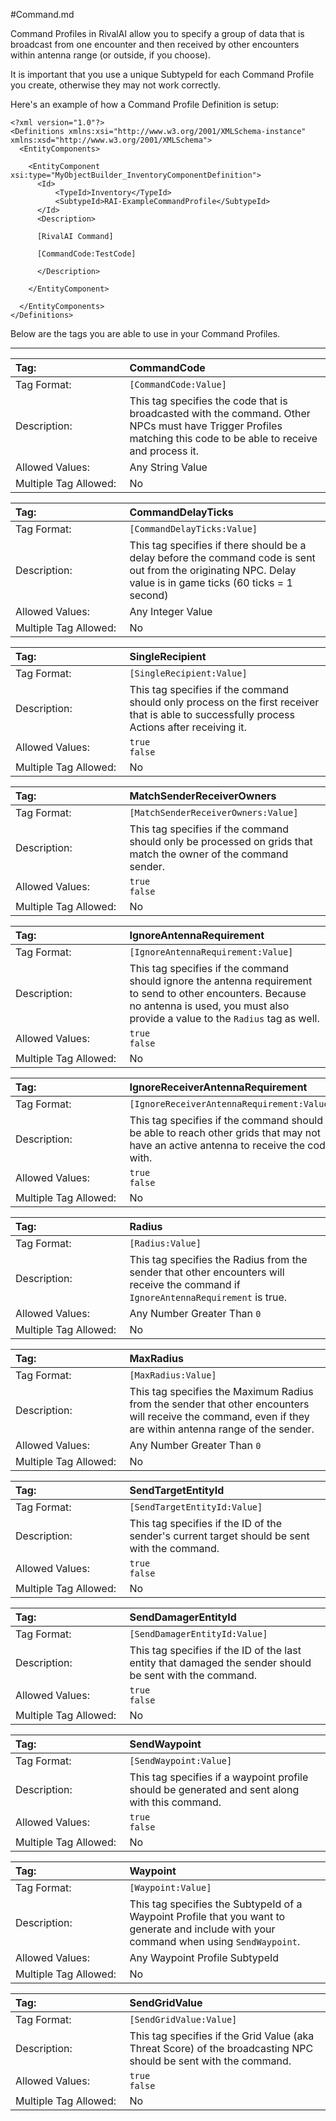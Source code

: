 #Command.md

Command Profiles in RivalAI allow you to specify a group of data that is broadcast from one encounter and then received by other encounters within antenna range (or outside, if you choose).

It is important that you use a unique SubtypeId for each Command Profile you create, otherwise they may not work correctly.

Here's an example of how a Command Profile Definition is setup:  

```
<?xml version="1.0"?>
<Definitions xmlns:xsi="http://www.w3.org/2001/XMLSchema-instance" xmlns:xsd="http://www.w3.org/2001/XMLSchema">
  <EntityComponents>

    <EntityComponent xsi:type="MyObjectBuilder_InventoryComponentDefinition">
      <Id>
          <TypeId>Inventory</TypeId>
          <SubtypeId>RAI-ExampleCommandProfile</SubtypeId>
      </Id>
      <Description>

      [RivalAI Command]
      
      [CommandCode:TestCode]
      
      </Description>
      
    </EntityComponent>

  </EntityComponents>
</Definitions>
```

Below are the tags you are able to use in your Command Profiles.

***

<!--CommandCode-->
|Tag:&nbsp;&nbsp;&nbsp;&nbsp;&nbsp;&nbsp;&nbsp;&nbsp;&nbsp;&nbsp;&nbsp;&nbsp;&nbsp;&nbsp;&nbsp;&nbsp;&nbsp;&nbsp;&nbsp;&nbsp;&nbsp;&nbsp;&nbsp;&nbsp;&nbsp;&nbsp;&nbsp;&nbsp;&nbsp;&nbsp;&nbsp;|CommandCode|
|:----|:----|
|Tag Format:|`[CommandCode:Value]`|
|Description:|This tag specifies the code that is broadcasted with the command. Other NPCs must have Trigger Profiles matching this code to be able to receive and process it.|
|Allowed Values:|Any String Value|
|Multiple Tag Allowed:|No|


<!--CommandDelayTicks-->
|Tag:&nbsp;&nbsp;&nbsp;&nbsp;&nbsp;&nbsp;&nbsp;&nbsp;&nbsp;&nbsp;&nbsp;&nbsp;&nbsp;&nbsp;&nbsp;&nbsp;&nbsp;&nbsp;&nbsp;&nbsp;&nbsp;&nbsp;&nbsp;&nbsp;&nbsp;&nbsp;&nbsp;&nbsp;&nbsp;&nbsp;&nbsp;|CommandDelayTicks|
|:----|:----|
|Tag Format:|`[CommandDelayTicks:Value]`|
|Description:|This tag specifies if there should be a delay before the command code is sent out from the originating NPC. Delay value is in game ticks (60 ticks = 1 second)|
|Allowed Values:|Any Integer Value|
|Multiple Tag Allowed:|No|

<!--SingleRecipient-->
|Tag:&nbsp;&nbsp;&nbsp;&nbsp;&nbsp;&nbsp;&nbsp;&nbsp;&nbsp;&nbsp;&nbsp;&nbsp;&nbsp;&nbsp;&nbsp;&nbsp;&nbsp;&nbsp;&nbsp;&nbsp;&nbsp;&nbsp;&nbsp;&nbsp;&nbsp;&nbsp;&nbsp;&nbsp;&nbsp;&nbsp;&nbsp;|SingleRecipient|
|:----|:----|
|Tag Format:|`[SingleRecipient:Value]`|
|Description:|This tag specifies if the command should only process on the first receiver that is able to successfully process Actions after receiving it.|
|Allowed Values:|`true`<br>`false`|
|Multiple Tag Allowed:|No|

<!--MatchSenderReceiverOwners-->
|Tag:&nbsp;&nbsp;&nbsp;&nbsp;&nbsp;&nbsp;&nbsp;&nbsp;&nbsp;&nbsp;&nbsp;&nbsp;&nbsp;&nbsp;&nbsp;&nbsp;&nbsp;&nbsp;&nbsp;&nbsp;&nbsp;&nbsp;&nbsp;&nbsp;&nbsp;&nbsp;&nbsp;&nbsp;&nbsp;&nbsp;&nbsp;|MatchSenderReceiverOwners|
|:----|:----|
|Tag Format:|`[MatchSenderReceiverOwners:Value]`|
|Description:|This tag specifies if the command should only be processed on grids that match the owner of the command sender.|
|Allowed Values:|`true`<br>`false`|
|Multiple Tag Allowed:|No|

<!--IgnoreAntennaRequirement-->
|Tag:&nbsp;&nbsp;&nbsp;&nbsp;&nbsp;&nbsp;&nbsp;&nbsp;&nbsp;&nbsp;&nbsp;&nbsp;&nbsp;&nbsp;&nbsp;&nbsp;&nbsp;&nbsp;&nbsp;&nbsp;&nbsp;&nbsp;&nbsp;&nbsp;&nbsp;&nbsp;&nbsp;&nbsp;&nbsp;&nbsp;&nbsp;|IgnoreAntennaRequirement|
|:----|:----|
|Tag Format:|`[IgnoreAntennaRequirement:Value]`|
|Description:|This tag specifies if the command should ignore the antenna requirement to send to other encounters. Because no antenna is used, you must also provide a value to the `Radius` tag as well.|
|Allowed Values:|`true`<br>`false`|
|Multiple Tag Allowed:|No|

<!--IgnoreReceiverAntennaRequirement-->
|Tag:&nbsp;&nbsp;&nbsp;&nbsp;&nbsp;&nbsp;&nbsp;&nbsp;&nbsp;&nbsp;&nbsp;&nbsp;&nbsp;&nbsp;&nbsp;&nbsp;&nbsp;&nbsp;&nbsp;&nbsp;&nbsp;&nbsp;&nbsp;&nbsp;&nbsp;&nbsp;&nbsp;&nbsp;&nbsp;&nbsp;&nbsp;|IgnoreReceiverAntennaRequirement|
|:----|:----|
|Tag Format:|`[IgnoreReceiverAntennaRequirement:Value]`|
|Description:|This tag specifies if the command should be able to reach other grids that may not have an active antenna to receive the code with.|
|Allowed Values:|`true`<br>`false`|
|Multiple Tag Allowed:|No|

<!--Radius-->
|Tag:&nbsp;&nbsp;&nbsp;&nbsp;&nbsp;&nbsp;&nbsp;&nbsp;&nbsp;&nbsp;&nbsp;&nbsp;&nbsp;&nbsp;&nbsp;&nbsp;&nbsp;&nbsp;&nbsp;&nbsp;&nbsp;&nbsp;&nbsp;&nbsp;&nbsp;&nbsp;&nbsp;&nbsp;&nbsp;&nbsp;&nbsp;|Radius|
|:----|:----|
|Tag Format:|`[Radius:Value]`|
|Description:|This tag specifies the Radius from the sender that other encounters will receive the command if `IgnoreAntennaRequirement` is true.|
|Allowed Values:|Any Number Greater Than `0`|
|Multiple Tag Allowed:|No|

<!--MaxRadius-->
|Tag:&nbsp;&nbsp;&nbsp;&nbsp;&nbsp;&nbsp;&nbsp;&nbsp;&nbsp;&nbsp;&nbsp;&nbsp;&nbsp;&nbsp;&nbsp;&nbsp;&nbsp;&nbsp;&nbsp;&nbsp;&nbsp;&nbsp;&nbsp;&nbsp;&nbsp;&nbsp;&nbsp;&nbsp;&nbsp;&nbsp;&nbsp;|MaxRadius|
|:----|:----|
|Tag Format:|`[MaxRadius:Value]`|
|Description:|This tag specifies the Maximum Radius from the sender that other encounters will receive the command, even if they are within antenna range of the sender.|
|Allowed Values:|Any Number Greater Than `0`|
|Multiple Tag Allowed:|No|

<!--SendTargetEntityId-->
|Tag:&nbsp;&nbsp;&nbsp;&nbsp;&nbsp;&nbsp;&nbsp;&nbsp;&nbsp;&nbsp;&nbsp;&nbsp;&nbsp;&nbsp;&nbsp;&nbsp;&nbsp;&nbsp;&nbsp;&nbsp;&nbsp;&nbsp;&nbsp;&nbsp;&nbsp;&nbsp;&nbsp;&nbsp;&nbsp;&nbsp;&nbsp;|SendTargetEntityId|
|:----|:----|
|Tag Format:|`[SendTargetEntityId:Value]`|
|Description:|This tag specifies if the ID of the sender's current target should be sent with the command.|
|Allowed Values:|`true`<br>`false`|
|Multiple Tag Allowed:|No|

<!--SendDamagerEntityId-->
|Tag:&nbsp;&nbsp;&nbsp;&nbsp;&nbsp;&nbsp;&nbsp;&nbsp;&nbsp;&nbsp;&nbsp;&nbsp;&nbsp;&nbsp;&nbsp;&nbsp;&nbsp;&nbsp;&nbsp;&nbsp;&nbsp;&nbsp;&nbsp;&nbsp;&nbsp;&nbsp;&nbsp;&nbsp;&nbsp;&nbsp;&nbsp;|SendDamagerEntityId|
|:----|:----|
|Tag Format:|`[SendDamagerEntityId:Value]`|
|Description:|This tag specifies if the ID of the last entity that damaged the sender should be sent with the command.|
|Allowed Values:|`true`<br>`false`|
|Multiple Tag Allowed:|No|

<!--SendWaypoint-->
|Tag:&nbsp;&nbsp;&nbsp;&nbsp;&nbsp;&nbsp;&nbsp;&nbsp;&nbsp;&nbsp;&nbsp;&nbsp;&nbsp;&nbsp;&nbsp;&nbsp;&nbsp;&nbsp;&nbsp;&nbsp;&nbsp;&nbsp;&nbsp;&nbsp;&nbsp;&nbsp;&nbsp;&nbsp;&nbsp;&nbsp;&nbsp;|SendWaypoint|
|:----|:----|
|Tag Format:|`[SendWaypoint:Value]`|
|Description:|This tag specifies if a waypoint profile should be generated and sent along with this command.|
|Allowed Values:|`true`<br>`false`|
|Multiple Tag Allowed:|No|

<!--Waypoint-->
|Tag:&nbsp;&nbsp;&nbsp;&nbsp;&nbsp;&nbsp;&nbsp;&nbsp;&nbsp;&nbsp;&nbsp;&nbsp;&nbsp;&nbsp;&nbsp;&nbsp;&nbsp;&nbsp;&nbsp;&nbsp;&nbsp;&nbsp;&nbsp;&nbsp;&nbsp;&nbsp;&nbsp;&nbsp;&nbsp;&nbsp;&nbsp;|Waypoint|
|:----|:----|
|Tag Format:|`[Waypoint:Value]`|
|Description:|This tag specifies the SubtypeId of a Waypoint Profile that you want to generate and include with your command when using `SendWaypoint`.|
|Allowed Values:|Any Waypoint Profile SubtypeId|
|Multiple Tag Allowed:|No|

<!--SendGridValue-->
|Tag:&nbsp;&nbsp;&nbsp;&nbsp;&nbsp;&nbsp;&nbsp;&nbsp;&nbsp;&nbsp;&nbsp;&nbsp;&nbsp;&nbsp;&nbsp;&nbsp;&nbsp;&nbsp;&nbsp;&nbsp;&nbsp;&nbsp;&nbsp;&nbsp;&nbsp;&nbsp;&nbsp;&nbsp;&nbsp;&nbsp;&nbsp;|SendGridValue|
|:----|:----|
|Tag Format:|`[SendGridValue:Value]`|
|Description:|This tag specifies if the Grid Value (aka Threat Score) of the broadcasting NPC should be sent with the command.|
|Allowed Values:|`true`<br>`false`|
|Multiple Tag Allowed:|No|
